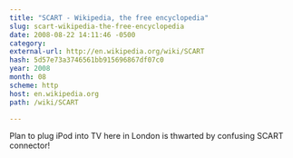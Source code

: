 ```yaml
---
title: "SCART - Wikipedia, the free encyclopedia"
slug: scart-wikipedia-the-free-encyclopedia
date: 2008-08-22 14:11:46 -0500
category: 
external-url: http://en.wikipedia.org/wiki/SCART
hash: 5d57e73a3746561bb915696867df07c0
year: 2008
month: 08
scheme: http
host: en.wikipedia.org
path: /wiki/SCART

---
```


Plan to plug iPod into TV here in London is thwarted by confusing SCART connector! 
